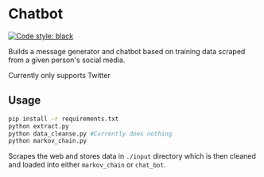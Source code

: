 # Chatbot

[![Code style: black](https://img.shields.io/badge/code%20style-black-000000.svg)](https://github.com/psf/black)

Builds a message generator and chatbot based on training data scraped from a given person's social media.

Currently only supports Twitter

## Usage

```sh
pip install -r requirements.txt
python extract.py
python data_cleanse.py #Currently does nothing
python markov_chain.py
```

Scrapes the web and stores data in `./input` directory which is then cleaned and loaded into either `markov_chain` or `chat_bot`.

<!-- TODO: Update data loader to read all files in data directory
    Data loader is using hardcoded paths at present - update so that it just iterates through a directory and loads everything
    labels: refactor
    assignees: danmassarano
-->

<!-- TODO: Add pre commit hook
    Look into best ways to do this
    - Run black formatting
    - Run pylint
    - Sort imports
    - Update requirements
    - Not committing on main
    labels: ci
    assignees: danmassarano
-->

<!-- TODO: Add GitHub Actions for CI
    Actions for linting, running tests, checking code quality, security issues, broken/deprecated dependencies, missing requirements, and building
    - Run pylint
    - All requirements are set
    - Dependencies are up to date
    - Security scans
    - Code quality scan
    - Build
    labels: ci
    assignees: danmassarano
-->

<!-- TODO: Improve data cleanse and normalisation process
    Data cleansing is currently a bit clumsy and requires manual checking and intervention. Rewrite so that it can run properly and integrate so it's fully automated
    labels: enhancement
    assignees: danmassarano
-->

<!-- TODO: Write tests
    Write unit tests for as much as possible. There are some limitations, such as that you can't really unit test AI stuff, but do whatever is possible
    There are some refactoring dependencies that need to be handled first
    labels: enhancement
    assignees: danmassarano
-->

<!-- TODO: Add error handling
    Add wherever applicable - especially important in the data scraping classes
    labels: enhancement
    assignees: danmassarano
-->

<!-- TODO: Documentation
    Add docstrings and documentation for classes and methods
    labels: documentation
    assignees: danmassarano
-->

<!-- TODO: Add dockerfile for chatbot
    The chatbot runs on an older version of python so will need to be run in a container
    May need to handle Mac (Silicon and Intel) and Windows differently
    labels: ci
    assignees: danmassarano
-->

<!-- TODO: Add makefile to build requirements and run
    This should allow everything to run on all machines as long as they have python3.9 installed
    labels: ci
    assignees: danmassarano
-->

<!-- TODO: Add automated way of transforming data sources to .yml
    This is currently a manual process but should be automated
    labels: enhancement
    assignees: danmassarano
-->

<!-- TODO: Can the chatbot cache/store trained data?
    Training the chatbot is especially time consuming, can this be stored or cached?
    labels: enhancement, question
    assignees: danmassarano
-->

<!-- TODO: Use cached input
    Allow for option to skip scraping new data and use cached input files
    labels: enhancement, question
    assignees: danmassarano
-->

<!-- TODO: Additional Idea: Sherlock Holmes
    labels: epic, enhancement
    assignees: danmassarano
-->

<!-- TODO: Additional Idea: Bob Dylan Lyrics
    labels: epic, enhancement
    assignees: danmassarano
-->

<!-- TODO: Additional Idea: Write a song in a genre
    labels: epic, enhancement
    assignees: danmassarano
-->

<!-- TODO: Additional Idea: Follow a twitter hashtag
    labels: epic, enhancement
    assignees: danmassarano
-->

<!-- TODO: Additional Idea: Flirt bot
    labels: epic, enhancement
    assignees: danmassarano
-->